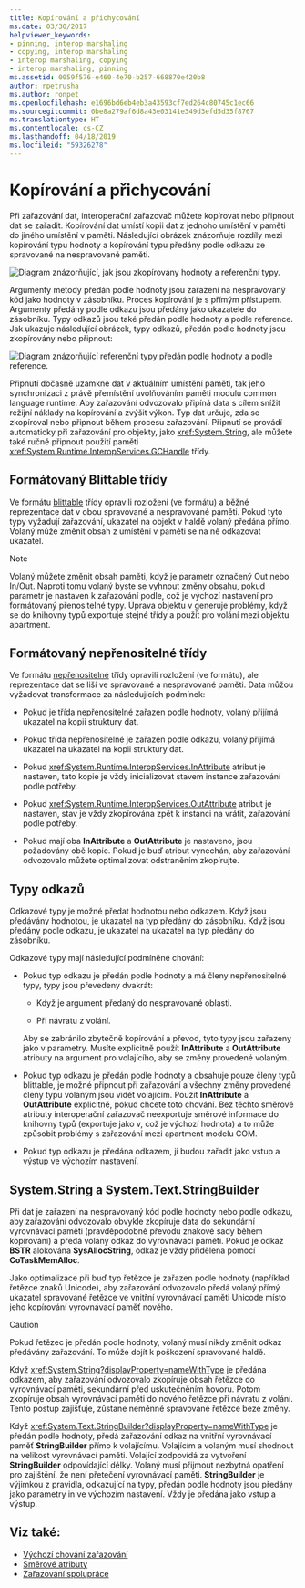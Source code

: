 ```yaml
---
title: Kopírování a přichycování
ms.date: 03/30/2017
helpviewer_keywords:
- pinning, interop marshaling
- copying, interop marshaling
- interop marshaling, copying
- interop marshaling, pinning
ms.assetid: 0059f576-e460-4e70-b257-668870e420b8
author: rpetrusha
ms.author: ronpet
ms.openlocfilehash: e1696bd6eb4eb3a43593cf7ed264c80745c1ec66
ms.sourcegitcommit: 0be8a279af6d8a43e03141e349d3efd5d35f8767
ms.translationtype: HT
ms.contentlocale: cs-CZ
ms.lasthandoff: 04/18/2019
ms.locfileid: "59326278"
---
```

# <a name="copying-and-pinning"></a>Kopírování a přichycování
Při zařazování dat, interoperační zařazovač můžete kopírovat nebo připnout dat se zařadit. Kopírování dat umístí kopii dat z jednoho umístění v paměti do jiného umístění v paměti. Následující obrázek znázorňuje rozdíly mezi kopírování typu hodnoty a kopírování typu předány podle odkazu ze spravované na nespravované paměti.  
  
 ![Diagram znázorňující, jak jsou zkopírovány hodnoty a referenční typy.](./media/copying-and-pinning/interop-marshal-copy.gif)  
  
 Argumenty metody předán podle hodnoty jsou zařazení na nespravovaný kód jako hodnoty v zásobníku. Proces kopírování je s přímým přístupem. Argumenty předány podle odkazu jsou předány jako ukazatele do zásobníku. Typy odkazů jsou také předán podle hodnoty a podle reference. Jak ukazuje následující obrázek, typy odkazů, předán podle hodnoty jsou zkopírovány nebo připnout: 
  
 ![Diagram znázorňující referenční typy předán podle hodnoty a podle reference.](./media/copying-and-pinning/interop-marshal-reference-pin.gif)  
  
 Připnutí dočasně uzamkne dat v aktuálním umístění paměti, tak jeho synchronizaci z právě přemístění uvolňováním paměti modulu common language runtime. Aby zařazování odvozovalo připíná data s cílem snížit režijní náklady na kopírování a zvýšit výkon. Typ dat určuje, zda se zkopíroval nebo připnout během procesu zařazování.  Připnutí se provádí automaticky při zařazování pro objekty, jako <xref:System.String>, ale můžete také ručně připnout použití paměti <xref:System.Runtime.InteropServices.GCHandle> třídy.  
  
## <a name="formatted-blittable-classes"></a>Formátovaný Blittable třídy  
 Ve formátu [blittable](blittable-and-non-blittable-types.md) třídy opravili rozložení (ve formátu) a běžné reprezentace dat v obou spravované a nespravované paměti. Pokud tyto typy vyžadují zařazování, ukazatel na objekt v haldě volaný předána přímo. Volaný může změnit obsah z umístění v paměti se na ně odkazovat ukazatel.  
  
> [!NOTE]
>  Volaný můžete změnit obsah paměti, když je parametr označený Out nebo In/Out. Naproti tomu volaný byste se vyhnout změny obsahu, pokud parametr je nastaven k zařazování podle, což je výchozí nastavení pro formátovaný přenositelné typy. Úprava objektu v generuje problémy, když se do knihovny typů exportuje stejné třídy a použít pro volání mezi objektu apartment.  
  
## <a name="formatted-non-blittable-classes"></a>Formátovaný nepřenositelné třídy  
 Ve formátu [nepřenositelné](blittable-and-non-blittable-types.md) třídy opravili rozložení (ve formátu), ale reprezentace dat se liší ve spravované a nespravované paměti. Data můžou vyžadovat transformace za následujících podmínek:  
  
-   Pokud je třída nepřenositelné zařazen podle hodnoty, volaný přijímá ukazatel na kopii struktury dat.  
  
-   Pokud třída nepřenositelné je zařazen podle odkazu, volaný přijímá ukazatel na ukazatel na kopii struktury dat.  
  
-   Pokud <xref:System.Runtime.InteropServices.InAttribute> atribut je nastaven, tato kopie je vždy inicializovat stavem instance zařazování podle potřeby.  
  
-   Pokud <xref:System.Runtime.InteropServices.OutAttribute> atribut je nastaven, stav je vždy zkopírována zpět k instanci na vrátit, zařazování podle potřeby.  
  
-   Pokud mají oba **InAttribute** a **OutAttribute** je nastaveno, jsou požadovány obě kopie. Pokud je buď atribut vynechán, aby zařazování odvozovalo můžete optimalizovat odstraněním zkopírujte.  
  
## <a name="reference-types"></a>Typy odkazů  
 Odkazové typy je možné předat hodnotou nebo odkazem. Když jsou předávány hodnotou, je ukazatel na typ předány do zásobníku. Když jsou předány podle odkazu, je ukazatel na ukazatel na typ předány do zásobníku.  
  
 Odkazové typy mají následující podmíněné chování:  
  
-   Pokud typ odkazu je předán podle hodnoty a má členy nepřenositelné typy, typy jsou převedeny dvakrát:  
  
    -   Když je argument předaný do nespravované oblasti.  
  
    -   Při návratu z volání.  
  
     Aby se zabránilo zbytečně kopírování a převod, tyto typy jsou zařazeny jako v parametry. Musíte explicitně použít **InAttribute** a **OutAttribute** atributy na argument pro volajícího, aby se změny provedené volaným.  
  
-   Pokud typ odkazu je předán podle hodnoty a obsahuje pouze členy typů blittable, je možné připnout při zařazování a všechny změny provedené členy typu volaným jsou vidět volajícím. Použít **InAttribute** a **OutAttribute** explicitně, pokud chcete toto chování. Bez těchto směrové atributy interoperační zařazovač neexportuje směrové informace do knihovny typů (exportuje jako v, což je výchozí hodnota) a to může způsobit problémy s zařazování mezi apartment modelu COM.  
  
-   Pokud typ odkazu je předána odkazem, ji budou zařadit jako vstup a výstup ve výchozím nastavení.  
  
## <a name="systemstring-and-systemtextstringbuilder"></a>System.String a System.Text.StringBuilder  
 Při dat je zařazení na nespravovaný kód podle hodnoty nebo podle odkazu, aby zařazování odvozovalo obvykle zkopíruje data do sekundární vyrovnávací paměti (pravděpodobně převodu znakové sady během kopírování) a předá volaný odkaz do vyrovnávací paměti. Pokud je odkaz **BSTR** alokována **SysAllocString**, odkaz je vždy přidělena pomocí **CoTaskMemAlloc**.  
  
 Jako optimalizace při buď typ řetězce je zařazen podle hodnoty (například řetězce znaků Unicode), aby zařazování odvozovalo předá volaný přímý ukazatel spravované řetězce ve vnitřní vyrovnávací paměti Unicode místo jeho kopírování vyrovnávací paměť nového.  
  
> [!CAUTION]
>  Pokud řetězec je předán podle hodnoty, volaný musí nikdy změnit odkaz předávány zařazování. To může dojít k poškození spravované haldě.  
  
 Když <xref:System.String?displayProperty=nameWithType> je předána odkazem, aby zařazování odvozovalo zkopíruje obsah řetězce do vyrovnávací paměti, sekundární před uskutečněním hovoru. Potom zkopíruje obsah vyrovnávací paměti do nového řetězce při návratu z volání. Tento postup zajišťuje, zůstane neměnné spravované řetězce beze změny.  
  
 Když <xref:System.Text.StringBuilder?displayProperty=nameWithType> je předán podle hodnoty, předá zařazování odkaz na vnitřní vyrovnávací paměť **StringBuilder** přímo k volajícímu. Volajícím a volaným musí shodnout na velikost vyrovnávací paměti. Volající zodpovídá za vytvoření **StringBuilder** odpovídající délky. Volaný musí přijmout nezbytná opatření pro zajištění, že není přetečení vyrovnávací paměti. **StringBuilder** je výjimkou z pravidla, odkazující na typy, předán podle hodnoty jsou předány jako parametry in ve výchozím nastavení. Vždy je předána jako vstup a výstup.  
  
## <a name="see-also"></a>Viz také:

- [Výchozí chování zařazování](default-marshaling-behavior.md)
- [Směrové atributy](https://docs.microsoft.com/previous-versions/dotnet/netframework-4.0/77e6taeh(v=vs.100))
- [Zařazování spolupráce](interop-marshaling.md)
